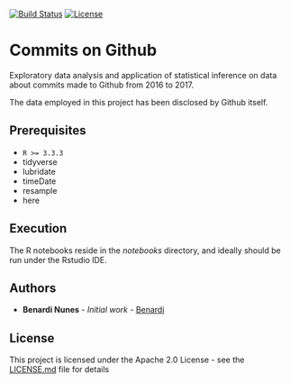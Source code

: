 [![Build Status](https://img.shields.io/badge/R%3E%3D-3.3.3-6666ff.svg)](https://cran.r-project.org/doc/FAQ/R-FAQ.html)
[![License](https://img.shields.io/badge/License-Apache%202.0-blue.svg)](https://opensource.org/licenses/Apache-2.0)

# Commits on Github
Exploratory data analysis and application of statistical inference on data about commits made to Github from 2016 to 2017. 

The data employed in this project has been disclosed by Github itself.

## Prerequisites

- `R >= 3.3.3`
- tidyverse
- lubridate
- timeDate
- resample
- here

## Execution

The R notebooks reside in the *notebooks* directory, and ideally should be run under the Rstudio IDE.

## Authors

* **Benardi Nunes** - *Initial work* - [Benardi](https://github.com/Benardi)

## License

This project is licensed under the Apache 2.0 License - see the [LICENSE.md](LICENSE.md) file for details